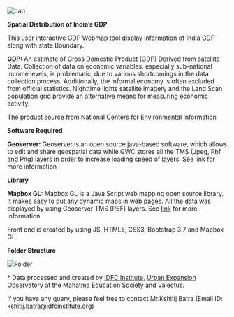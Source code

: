 ![cap](https://github.com/IDFCInstitute/GDP_Data/blob/master/Images/media/c681ae9ead743e139f607ab95a03a1a7.jpg)

**Spatial Distribution of India’s GDP**


This user interactive GDP Webmap tool display information of India GDP along with state Boundary.

**GDP:** An estimate of Gross Domestic Product (GDP) Derived from satellite Data.
Collection of data on economic variables, especially sub-national income levels,
is problematic, due to various shortcomings in the data collection process.
Additionally, the informal economy is often excluded from official statistics.
Nighttime lights satellite imagery and the Land Scan population grid provide an
alternative means for measuring economic activity.

The product source from [National Centers for Environmental Information](https://ngdc.noaa.gov/eog/dmsp/download_gdp.html)

**Software Required**

**Geoserver:** Geoserver is an open source java-based software, which allows to edit
and share geospatial data while GWC stores all the TMS (Jpeg, Pbf and Png)
layers in order to increase loading speed of layers. See [link](http://geoserver.org/) for more information

**Library**

**Mapbox GL:** Mapbox GL is a Java Script web mapping open source library. It makes
easy to put any dynamic maps in web pages. All the data was displayed by using
Geoserver TMS (PBF) layers. See [link](<https://www.mapbox.com/mapbox-gl-js>)
for more information.

Front end is created by using JS, HTML5, CSS3, Bootstrap 3.7 and Mapbox GL.

**Folder Structure**

![Folder](https://github.com/IDFCInstitute/GDP_Data/blob/master/Images/GDP.png)

\* Data processed and created by [IDFC Institute](<http://www.idfcinstitute.org/>), [Urban Expansion Observatory](https://uxo.mes.ac.in/)  at the Mahatma Education Society and    [Valectus](https://valectus.com/).

If you have any query, please feel free to contact Mr.Kshitij Batra (Email ID: kshitij.batra@idfcinstitute.org)
